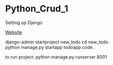 # Python_Crud_1

Setting up Django

[Website](https://www.digitalocean.com/community/tutorials/how-to-install-django-and-set-up-a-development-environment-on-ubuntu-16-04)

django-admin startproject new_todo
cd new_todo  
python manage.py startapp todoapp
 code . 


to run project:  python manage.py runserver 8001 